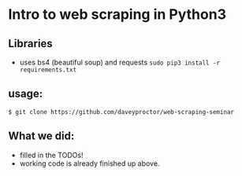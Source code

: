 # Intro to web scraping in Python3

## Libraries
* uses bs4 (beautiful soup) and requests
`sudo pip3 install -r requirements.txt`

## usage:
`$ git clone https://github.com/daveyproctor/web-scraping-seminar`

## What we did:
* filled in the TODOs!
* working code is already finished up above.